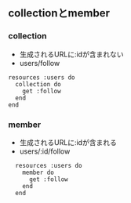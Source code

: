## collectionとmember
### collection
- 生成されるURLに:idが含まれない
- users/follow
```
resources :users do
  collection do
    get :follow
  end
end
```

### member
- 生成されるURLに:idが含まれる
- users/:id/follow
```
  resources :users do
    member do
      get :follow
    end
  end
```
